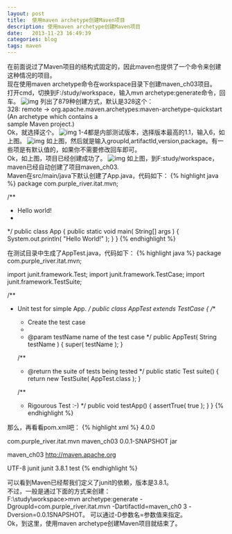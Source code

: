 ```yaml
---
layout: post
title:  使用maven archetype创建Maven项目
description: 使用maven archetype创建Maven项目
date:   2013-11-23 16:49:39
categories: blog
tags: maven
---
```

在前面说过了Maven项目的结构式固定的，因此maven也提供了一个命令来创建这种情况的项目。  
现在使用maven archetype命令在workspace目录下创建maven_ch03项目。  
打开cmd，切换到F:/study/workspace，输入mvn archetype:generate命令，回车。
![img](http://images.cnitblog.com/blog/548748/201311/23185254-aa510d0726764d1a87971fc17d2ef994.png)
列出了879种创建方式，默认是328这个：  
328: remote -> org.apache.maven.archetypes:maven-archetype-quickstart (An archetype which contains a  
 sample Maven project.)  
Ok，就选择这个。
![img](http://images.cnitblog.com/blog/548748/201311/23185444-f4863365e5a44f56af03bee394586f55.png)
1-4都是内部测试版本，选择版本最高的1.1，输入6，如上图。
![img](http://images.cnitblog.com/blog/548748/201311/23185947-053f0ea167a34fec8be976fb8e560bfc.png)
如上图，然后就是输入groupId,artifactId,version,package。有一些项是有默认值的，如果你不需要修改回车即可。  
Ok，如上图，项目已经创建成功了。
![img](http://images.cnitblog.com/blog/548748/201311/23190142-e092698413e1478495810afc00f9e9a0.png)
如上图，到F:study/workspace，maven已经自动创建了项目maven_ch03.  
Maven在src/main/java下默认创建了App.java，代码如下：
{% highlight java %}
package com.purple_river.itat.mvn;
 
/**
 * Hello world!
 *
 */
public class App
{
    public static void main( String[] args )
    {
        System.out.println( "Hello World!" );
    }
}
{% endhighlight %}

在测试目录中生成了AppTest.java，代码如下：
{% highlight java %}
package com.purple_river.itat.mvn;
 
import junit.framework.Test;
import junit.framework.TestCase;
import junit.framework.TestSuite;
 
/**
 * Unit test for simple App.
 */
public class AppTest
    extends TestCase
{
    /**
     * Create the test case
     *
     * @param testName name of the test case
     */
    public AppTest( String testName )
    {
        super( testName );
    }
 
    /**
     * @return the suite of tests being tested
     */
    public static Test suite()
    {
        return new TestSuite( AppTest.class );
    }
 
    /**
     * Rigourous Test :-)
     */
    public void testApp()
    {
        assertTrue( true );
    }
}
{% endhighlight %}

那么，再看看pom.xml吧：
{% highlight xml %}
<project xmlns="http://maven.apache.org/POM/4.0.0" xmlns:xsi="http://www.w3.org/2001/XMLSchema-instance"
  xsi:schemaLocation="http://maven.apache.org/POM/4.0.0 http://maven.apache.org/xsd/maven-4.0.0.xsd">
  <modelVersion>4.0.0</modelVersion>
 
  <groupId>com.purple_river.itat.mvn</groupId>
  <artifactId>maven_ch03</artifactId>
  <version>0.0.1-SNAPSHOT</version>
  <packaging>jar</packaging>
 
  <name>maven_ch03</name>
  <url>http://maven.apache.org</url>
 
  <properties>
    <project.build.sourceEncoding>UTF-8</project.build.sourceEncoding>
  </properties>
 
  <dependencies>
    <dependency>
      <groupId>junit</groupId>
      <artifactId>junit</artifactId>
      <version>3.8.1</version>
      <scope>test</scope>
    </dependency>
  </dependencies>
</project>
{% endhighlight %}

可以看到Maven已经帮我们定义了junit的依赖，版本是3.8.1。  
不过，一般是通过下面的方式来创建：  
F:\study\workspace>mvn archetype:generate -DgroupId=com.purple_river.itat.mvn -DartifactId=maven_ch0
3 -Dversion=0.0.1SNAPSHOT。
可以通过-D参数名=参数值来指定。  
Ok，到这里，使用maven archetype创建Maven项目就结束了。
